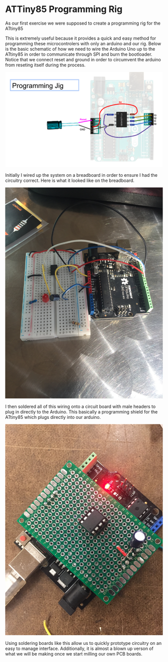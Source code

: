 # ATTiny85 Programming Rig

As our first exercise we were supposed to create a programming rig for the ATtiny85 

This is extremely useful because it provides a quick and easy method for programming these microcontrolers with only an arduino and our rig. Below is the basic schematic of how we need to wire the Arduino Uno up to the ATtiny85 in order to communicate through SPI and burn the bootloader. Notice that we connect reset and ground in order to circumvent the arduino from reseting itself during the process.  

![Schematic](images/schem.png)


Initially I wired up the system on a breadboard in order to ensure I had the circuitry correct. Here is what it looked like on the breadboard.

![Breadboard circuit](images/bread.JPG)

I then soldered all of this wiring onto a circuit board with male headers to plug in directly to the Arduino. This basically a programming shield for the ATtiny85 which plugs directly into our arduino. 

![Rigged circuit](images/rigged.JPG)

Using soldering boards like this allow us to quickly prototype circuitry on an easy to manage interface. Additionally, it is almost a blown up verson of what we will be making once we start milling our own PCB boards. 

